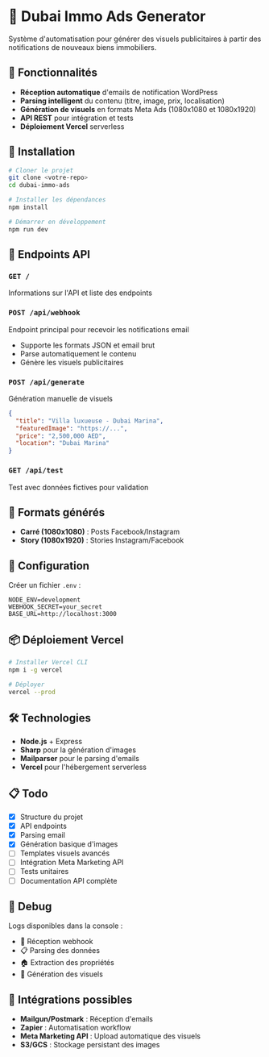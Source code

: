 # 🏢 Dubai Immo Ads Generator

Système d'automatisation pour générer des visuels publicitaires à partir des notifications de nouveaux biens immobiliers.

## 🎯 Fonctionnalités

- **Réception automatique** d'emails de notification WordPress
- **Parsing intelligent** du contenu (titre, image, prix, localisation)
- **Génération de visuels** en formats Meta Ads (1080x1080 et 1080x1920)
- **API REST** pour intégration et tests
- **Déploiement Vercel** serverless

## 🚀 Installation

```bash
# Cloner le projet
git clone <votre-repo>
cd dubai-immo-ads

# Installer les dépendances
npm install

# Démarrer en développement
npm run dev
```

## 📡 Endpoints API

### `GET /`
Informations sur l'API et liste des endpoints

### `POST /api/webhook`
Endpoint principal pour recevoir les notifications email
- Supporte les formats JSON et email brut
- Parse automatiquement le contenu
- Génère les visuels publicitaires

### `POST /api/generate`
Génération manuelle de visuels
```json
{
  "title": "Villa luxueuse - Dubai Marina",
  "featuredImage": "https://...",
  "price": "2,500,000 AED",
  "location": "Dubai Marina"
}
```

### `GET /api/test`
Test avec données fictives pour validation

## 🎨 Formats générés

- **Carré (1080x1080)** : Posts Facebook/Instagram
- **Story (1080x1920)** : Stories Instagram/Facebook

## 🔧 Configuration

Créer un fichier `.env` :
```env
NODE_ENV=development
WEBHOOK_SECRET=your_secret
BASE_URL=http://localhost:3000
```

## 📦 Déploiement Vercel

```bash
# Installer Vercel CLI
npm i -g vercel

# Déployer
vercel --prod
```

## 🛠️ Technologies

- **Node.js** + Express
- **Sharp** pour la génération d'images
- **Mailparser** pour le parsing d'emails
- **Vercel** pour l'hébergement serverless

## 📋 Todo

- [x] Structure du projet
- [x] API endpoints
- [x] Parsing email
- [x] Génération basique d'images
- [ ] Templates visuels avancés
- [ ] Intégration Meta Marketing API
- [ ] Tests unitaires
- [ ] Documentation API complète

## 🐛 Debug

Logs disponibles dans la console :
- 📧 Réception webhook
- 📋 Parsing des données
- 🏠 Extraction des propriétés
- 🎨 Génération des visuels

## 🔗 Intégrations possibles

- **Mailgun/Postmark** : Réception d'emails
- **Zapier** : Automatisation workflow
- **Meta Marketing API** : Upload automatique des visuels
- **S3/GCS** : Stockage persistant des images

